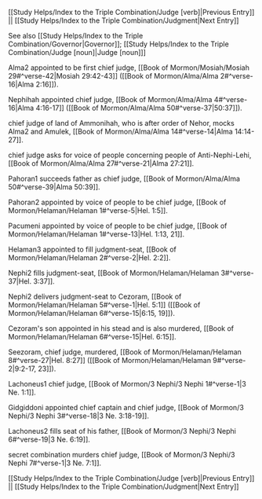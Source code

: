 [[Study Helps/Index to the Triple Combination/Judge [verb]|Previous Entry]]  ||  [[Study Helps/Index to the Triple Combination/Judgment|Next Entry]]

 See also [[Study Helps/Index to the Triple Combination/Governor|Governor]]; [[Study Helps/Index to the Triple Combination/Judge [noun]|Judge [noun]]]

 Alma2 appointed to be first chief judge, [[Book of Mormon/Mosiah/Mosiah 29#^verse-42|Mosiah 29:42-43]] ([[Book of Mormon/Alma/Alma 2#^verse-16|Alma 2:16]]).

 Nephihah appointed chief judge, [[Book of Mormon/Alma/Alma 4#^verse-16|Alma 4:16-17]] ([[Book of Mormon/Alma/Alma 50#^verse-37|50:37]]).

 chief judge of land of Ammonihah, who is after order of Nehor, mocks Alma2 and Amulek, [[Book of Mormon/Alma/Alma 14#^verse-14|Alma 14:14-27]].

 chief judge asks for voice of people concerning people of Anti-Nephi-Lehi, [[Book of Mormon/Alma/Alma 27#^verse-21|Alma 27:21]].

 Pahoran1 succeeds father as chief judge, [[Book of Mormon/Alma/Alma 50#^verse-39|Alma 50:39]].

 Pahoran2 appointed by voice of people to be chief judge, [[Book of Mormon/Helaman/Helaman 1#^verse-5|Hel. 1:5]].

 Pacumeni appointed by voice of people to be chief judge, [[Book of Mormon/Helaman/Helaman 1#^verse-13|Hel. 1:13, 21]].

 Helaman3 appointed to fill judgment-seat, [[Book of Mormon/Helaman/Helaman 2#^verse-2|Hel. 2:2]].

 Nephi2 fills judgment-seat, [[Book of Mormon/Helaman/Helaman 3#^verse-37|Hel. 3:37]].

 Nephi2 delivers judgment-seat to Cezoram, [[Book of Mormon/Helaman/Helaman 5#^verse-1|Hel. 5:1]] ([[Book of Mormon/Helaman/Helaman 6#^verse-15|6:15, 19]]).

 Cezoram's son appointed in his stead and is also murdered, [[Book of Mormon/Helaman/Helaman 6#^verse-15|Hel. 6:15]].

 Seezoram, chief judge, murdered, [[Book of Mormon/Helaman/Helaman 8#^verse-27|Hel. 8:27]] ([[Book of Mormon/Helaman/Helaman 9#^verse-2|9:2-17, 23]]).

 Lachoneus1 chief judge, [[Book of Mormon/3 Nephi/3 Nephi 1#^verse-1|3 Ne. 1:1]].

 Gidgiddoni appointed chief captain and chief judge, [[Book of Mormon/3 Nephi/3 Nephi 3#^verse-18|3 Ne. 3:18-19]].

 Lachoneus2 fills seat of his father, [[Book of Mormon/3 Nephi/3 Nephi 6#^verse-19|3 Ne. 6:19]].

 secret combination murders chief judge, [[Book of Mormon/3 Nephi/3 Nephi 7#^verse-1|3 Ne. 7:1]].

[[Study Helps/Index to the Triple Combination/Judge [verb]|Previous Entry]]  ||  [[Study Helps/Index to the Triple Combination/Judgment|Next Entry]]